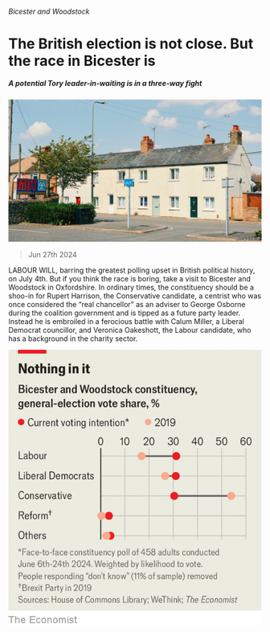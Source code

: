 ###### Bicester and Woodstock

# The British election is not close. But the race in Bicester is 

##### A potential Tory leader-in-waiting is in a three-way fight 

![image](images/20240629_BRP002.jpg) 

> Jun 27th 2024 

LABOUR WILL, barring the greatest polling upset in British political history,  on July 4th. But if you think the race is boring, take a visit to Bicester and Woodstock in Oxfordshire. In ordinary times, the constituency should be a shoo-in for Rupert Harrison, the Conservative candidate, a centrist who was once considered the “real chancellor” as an adviser to George Osborne during the coalition government and is tipped as a future party leader. Instead he is embroiled in a ferocious battle with Calum Miller, a Liberal Democrat councillor, and Veronica Oakeshott, the Labour candidate, who has a background in the charity sector.

![image](images/20240629_BRC213.png) 


